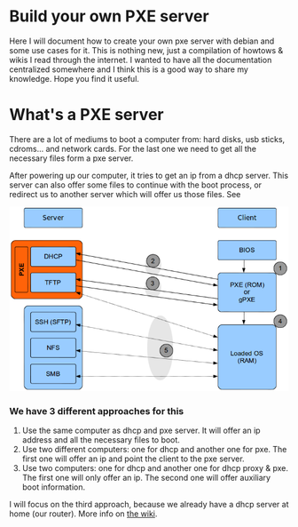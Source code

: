 # Build your own PXE server
Here I will document how to create your own pxe server with debian and some use cases for it. This is nothing new, just a compilation of howtows & wikis I read through the internet. I wanted to have all the documentation centralized somewhere and I think this is a good way to share my knowledge. Hope you find it useful.

# What's a PXE server
There are a lot of mediums to boot a computer from: hard disks, usb sticks, cdroms... and network cards. For the last one we need to get all the necessary files form a pxe server.

After powering up our computer, it tries to get an ip from a dhcp server. This server can also offer some files to continue with the boot process, or redirect us to another server which will offer us those files. See 

![](https://github.com/cesetxeberria/pxeserver/blob/master/scheme.png)

### We have 3 different approaches for this
1. Use the same computer as dhcp and pxe server. It will offer an ip address and all the necessary files to boot.
2. Use two different computers: one for dhcp and another one for pxe. The first one will offer an ip and point the client to the pxe server.
3. Use two computers: one for dhcp and another one for dhcp proxy & pxe. The first one will only offer an ip. The second one will offer auxiliary boot information.

I will focus on the third approach, because we already have a dhcp server at home (our router).
More info on [the wiki](https://github.com/cesetxeberria/pxeserver/wiki).
